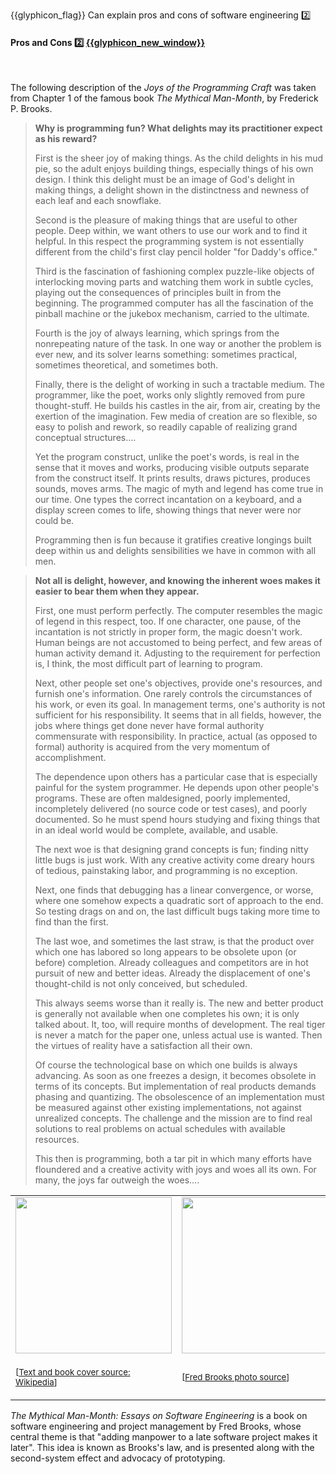 <span id="outcomes">{{glyphicon_flag}} Can explain pros and cons of software engineering :two:</span>

<div id="title">

#### Pros and Cons :two: [{{glyphicon_new_window}}]({{baseUrl}}/softwareEngineering/prosAndCons/index.html)

</div>

<div id="body">

<tip-box type="definition"> 
  <include src="../../common/definitions.md#def-se" />
</tip-box>

The following description of the _Joys of the Programming Craft_ was taken from Chapter 1 of the famous book <trigger for="modal:mmm" trigger="click">_The Mythical Man-Month_, by Frederick P. Brooks</trigger>.

> **Why is programming fun? What delights may its practitioner expect as his reward?**
>
> First is the sheer joy of making things. As the child delights in his mud pie, so the adult enjoys building things,
> especially things of his own design. I think this delight must be an image of God's delight in making things,
> a delight shown in the distinctness and newness of each leaf and each snowflake.
>
> Second is the pleasure of making things that are useful to other people. Deep within, we want others to use our work and
> to find it helpful. In this respect the programming system is not essentially different from the child's
> first clay pencil holder "for Daddy's office."
>
> Third is the fascination of fashioning complex puzzle-like objects of interlocking moving parts and watching them
> work in subtle cycles, playing out the consequences of principles built in from the beginning. The programmed computer
> has all the fascination of the pinball machine or the jukebox mechanism, carried to the ultimate.
>
> Fourth is the joy of always learning, which springs from the nonrepeating nature of the task. In one way or another
> the problem is ever new, and its solver learns something: sometimes practical, sometimes theoretical, and sometimes both.
>
> Finally, there is the delight of working in such a tractable medium. The programmer, like the poet,
> works only slightly removed from pure thought-stuff. He builds his castles in the air, from air, creating by the exertion of
> the imagination. Few media of creation are so flexible, so easy to polish and rework, so readily capable of realizing grand
> conceptual structures....
>
> Yet the program construct, unlike the poet's words, is real in the sense that it moves and works, producing
> visible outputs separate from the construct itself. It prints results, draws pictures, produces sounds, moves arms.
> The magic of myth and legend has come true in our time. One types the correct incantation on a keyboard, and a display screen comes to life,
> showing things that never were nor could be.
>
> Programming then is fun because it gratifies creative longings built deep within us and delights sensibilities we have in common with all men.  


> **Not all is delight, however, and knowing the inherent woes makes it easier to bear them when they appear.**
>
> First, one must perform perfectly. The computer resembles the magic of legend in this respect, too. If one character,
> one pause, of the incantation is not strictly in proper form, the magic doesn't work. Human beings are not accustomed to being perfect,
> and few areas of human activity demand it. Adjusting to the requirement for perfection is, I think, the most difficult part of learning to program.
>
> Next, other people set one's objectives, provide one's resources, and furnish one's information. One rarely controls the
> circumstances of his work, or even its goal. In management terms, one's authority is not sufficient for his responsibility.
> It seems that in all fields, however, the jobs where things get done never have formal authority commensurate with responsibility.
> In practice, actual (as opposed to formal) authority is acquired from the very momentum of accomplishment.
>
> The dependence upon others has a particular case that is especially painful for the system programmer. He depends upon other
> people's programs. These are often maldesigned, poorly implemented, incompletely delivered (no source code or test cases),
> and poorly documented. So he must spend hours studying and fixing things that in an ideal world would be complete, available, and usable.
>
> The next woe is that designing grand concepts is fun; finding nitty little bugs is just work. With any creative activity
> come dreary hours of tedious, painstaking labor, and programming is no exception.
>
> Next, one finds that debugging has a linear convergence, or worse, where one somehow expects a quadratic sort of approach to the end.
> So testing drags on and on, the last difficult bugs taking more time to find than the first.
>
> The last woe, and sometimes the last straw, is that the product over which one has labored so long appears to be
> obsolete upon (or before) completion. Already colleagues and competitors are in hot pursuit of new and better ideas.
> Already the displacement of one's thought-child is not only conceived, but scheduled.
>
> This always seems worse than it really is. The new and better product is generally not available when one completes his own;
> it is only talked about. It, too, will require months of development. The real tiger is never a match for the paper one,
> unless actual use is wanted. Then the virtues of reality have a satisfaction all their own.
>
> Of course the technological base on which one builds is always advancing. As soon as one freezes a design,
> it becomes obsolete in terms of its concepts. But implementation of real products demands phasing and quantizing.
> The obsolescence of an implementation must be measured against other existing implementations, not against unrealized concepts.
> The challenge and the mission are to find real solutions to real problems on actual schedules with available resources.
>
> This then is programming, both a tar pit in which many efforts have floundered and a creative activity with joys
>  and woes all its own. For many, the joys far outweigh the woes....  

<modal title="**:book: The Mythical Man-Month: Essays on Software Engineering**" id="modal:mmm">

<table>
<tr>
<td>
<img src="https://upload.wikimedia.org/wikipedia/en/f/fd/Mythical_man-month_%28book_cover%29.jpg" height="250" /> 
</td>
<td>
<img src="https://upload.wikimedia.org/wikipedia/commons/thumb/9/91/Fred_Brooks.jpg/800px-Fred_Brooks.jpg" height="250" />
</td>
<tr>
<td>

<sub>[[Text and book cover source: Wikipedia](https://en.wikipedia.org/wiki/The_Mythical_Man-Month)]</sub> 
 
</td>
<td>

<sub>[[Fred Brooks photo source](https://commons.wikimedia.org/wiki/File:Fred_Brooks.jpg)]</sub>

</td>
</tr>
</table>

_The Mythical Man-Month: Essays on Software Engineering_ is a book on software engineering and project management by Fred Brooks, whose central theme is that "adding manpower to a late software project makes it later". This idea is known as Brooks's law, and is presented along with the second-system effect and advocacy of prototyping. 

</modal>

</div>

<div id="extras">

<include src="exercises.md" />

</div>